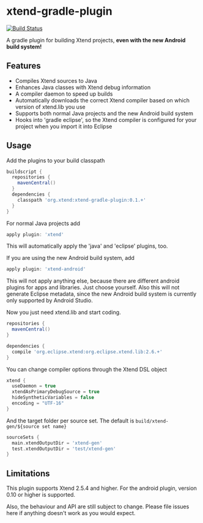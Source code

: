 xtend-gradle-plugin
===================

[![Build Status](https://oehme.ci.cloudbees.com/buildStatus/icon?job=xtend-gradle-plugin)](https://oehme.ci.cloudbees.com/job/xtend-gradle-plugin/)

A gradle plugin for building Xtend projects, **even with the new Android build system!**

Features
--------

- Compiles Xtend sources to Java
- Enhances Java classes with Xtend debug information
- A compiler daemon to speed up builds
- Automatically downloads the correct Xtend compiler based on which version of xtend.lib you use
- Supports both normal Java projects and the new Android build system
- Hooks into 'gradle eclipse', so the Xtend compiler is configured for your project when you import it into Eclipse

Usage
------

Add the plugins to your build classpath

```groovy
buildscript {
  repositories {
    mavenCentral()
  }
  dependencies {
    classpath 'org.xtend:xtend-gradle-plugin:0.1.+'
  }
}
```

For normal Java projects add 

```groovy
apply plugin: 'xtend'
```

This will automatically apply the 'java' and 'eclipse' plugins, too.
  
If you are using the new Android build system, add

```groovy
apply plugin: 'xtend-android'
```

This will not apply anything else, because there are different android plugins for apps and libraries. Just choose yourself. Also this will not generate Eclipse metadata, since the new Android build system is currently only supported by Android Studio.
    
Now you just need xtend.lib and start coding.

```groovy
repositories {
  mavenCentral()
}

dependencies {
  compile 'org.eclipse.xtend:org.eclipse.xtend.lib:2.6.+'
}
```
    
You can change compiler options through the Xtend DSL object

```groovy
xtend {
  useDaemon = true
  xtendAsPrimaryDebugSource = true
  hideSyntheticVariables = false
  encoding = "UTF-16"
}
```

And the target folder per source set. The default is ```build/xtend-gen/${source set name}```

```groovy
sourceSets {
  main.xtendOutputDir = 'xtend-gen'
  test.xtendOutputDir = 'test/xtend-gen'
}
```

Limitations
-----------

This plugin supports Xtend 2.5.4 and higher. For the android plugin, version 0.10 or higher is supported.

Also, the behaviour and API are still subject to change. Please file issues here if anything doesn't work as you would expect.
